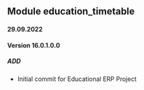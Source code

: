 ## Module education_timetable

#### 29.09.2022
#### Version 16.0.1.0.0
##### ADD
- Initial commit for Educational ERP Project
